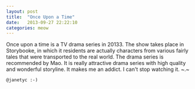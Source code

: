 ```yaml
---
layout: post
title:  "Once Upon a Time"
date:   2013-09-27 22:22:10
categories: meow
---
```

Once upon a time is a TV drama series in 20133. The show takes place in Storybooke, in which it residents are actually characters from various fairly tales that were transported to the real world. The drama series is recommended by Mao. It is really attractive drama series with high quality and wonderful storyline. It makes me an addict. I can't stop watching it. ~.~

`@janetyc :-)`

